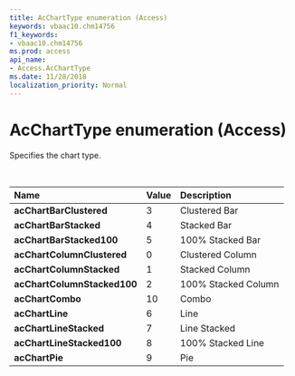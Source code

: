 ```yaml
---
title: AcChartType enumeration (Access)
keywords: vbaac10.chm14756
f1_keywords:
- vbaac10.chm14756
ms.prod: access
api_name:
- Access.AcChartType
ms.date: 11/28/2018
localization_priority: Normal
---
```



# AcChartType enumeration (Access)

Specifies the chart type.

<br/>

|Name|Value|Description|
|:-----|:-----|:-----|
|**acChartBarClustered**|3|Clustered Bar|
|**acChartBarStacked**|4|Stacked Bar|
|**acChartBarStacked100**|5|100% Stacked Bar|
|**acChartColumnClustered**|0|Clustered Column|
|**acChartColumnStacked**|1|Stacked Column|
|**acChartColumnStacked100**|2|100% Stacked Column|
|**acChartCombo**|10|Combo|
|**acChartLine**|6|Line|
|**acChartLineStacked**|7|Line Stacked|
|**acChartLineStacked100**|8|100% Stacked Line|
|**acChartPie**|9|Pie|
